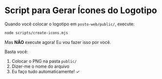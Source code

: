 # Script para Gerar Ícones do Logotipo

Quando você colocar o logotipo em `posto-web/public/`, execute:

```bash
node scripts/create-icons.mjs
```

Mas **NÃO** execute agora! Eu vou fazer isso por você.

Basta você:
1. Colocar o PNG na pasta `public/`
2. Dizer-me o nome do arquivo
3. Eu faço tudo automaticamente! ✓


